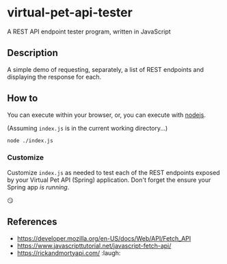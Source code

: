 # virtual-pet-api-tester

A REST API endpoint tester program, written in JavaScript

## Description

A simple demo of requesting, separately, a list of REST endpoints
and displaying the response for each.

## How to

You can execute within your browser, or, you can execute with
[nodejs](https://nodejs.org/en/download).

(Assuming `index.js` is in the current working directory...)
```
node ./index.js
```


### Customize

Customize `index.js` as needed to test each of the REST endpoints
exposed by your Virtual Pet API (Spring) application. Don't forget
the ensure your Spring app _is running_.

:smirk:

## References

* https://developer.mozilla.org/en-US/docs/Web/API/Fetch_API
* https://www.javascripttutorial.net/javascript-fetch-api/
* https://rickandmortyapi.com/ :laugh:


